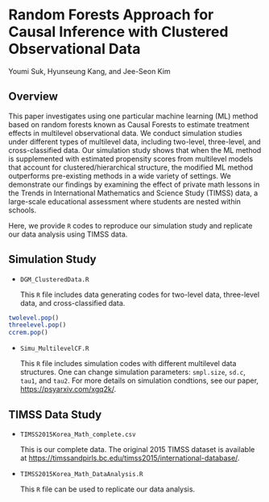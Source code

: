 # Random Forests Approach for Causal Inference with Clustered Observational Data

Youmi Suk, Hyunseung Kang, and Jee-Seon Kim

## Overview

This paper investigates using one particular machine learning (ML) method based on random forests known as Causal Forests to estimate
treatment effects in multilevel observational data. We conduct simulation studies under different types of multilevel data, including two-level, three-level, and cross-classified data. Our simulation study shows that when the ML method is supplemented with estimated
propensity scores from multilevel models that account for clustered/hierarchical structure, the modified ML method outperforms pre-existing methods in a wide variety of settings. We demonstrate our findings by examining the effect of private math lessons in the Trends in International Mathematics and Science Study (TIMSS) data, a large-scale educational assessment where students are nested within schools.

Here, we provide `R` codes to reproduce our simulation study and replicate our data analysis using TIMSS data. 

## Simulation Study

* `DGM_ClusteredData.R`  

   This `R` file includes data generating codes for two-level data, three-level data, and cross-classified data.
 
```R
twolevel.pop()
threelevel.pop()
ccrem.pop() 
```

* `Simu_MultilevelCF.R`
 
   This `R` file includes simulation codes with different multilevel data structures. One can change simulation parameters: `smpl.size`, `sd.c`, `tau1`, and `tau2`.  For more details on simulation condtions, see our paper, https://psyarxiv.com/xgq2k/.


## TIMSS Data Study

* `TIMSS2015Korea_Math_complete.csv`

  This is our complete data. The original 2015 TIMSS dataset is available at https://timssandpirls.bc.edu/timss2015/international-database/. 

* `TIMSS2015Korea_Math_DataAnalysis.R` 
 
   This `R` file can be used to replicate our data analysis.
